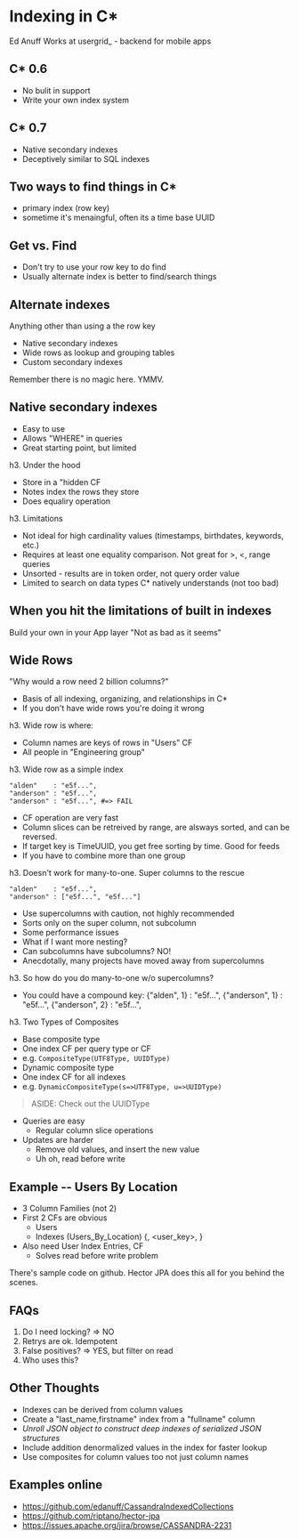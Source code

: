 Indexing in C*
=========
Ed Anuff
Works at usergrid_ - backend for mobile apps

C* 0.6
--

* No bulit in support
* Write your own index system

C* 0.7
--

* Native secondary indexes
* Deceptively similar to SQL indexes

Two ways to find things in C*
-- 

* primary index (row key)
* sometime it's menaingful, often its a time base UUID

Get vs. Find
--

* Don't try to use your row key to do find
* Usually alternate index is better to find/search things

Alternate indexes
--

Anything other than using a the row key

* Native secondary indexes
* Wide rows as lookup and grouping tables
* Custom secondary indexes

Remember there is no magic here. YMMV.

Native secondary indexes
--

* Easy to use
* Allows "WHERE" in queries
* Great starting point, but limited

h3. Under the hood

* Store in a "hidden CF
* Notes index the rows they store
* Does equaliry operation

h3. Limitations

* Not ideal for high cardinality values (timestamps, birthdates, keywords, etc.)
* Requires at least one equality comparison.  Not great for >, <, range queries
* Unsorted - results are in token order, not query order value
* Limited to search on data types C* natively understands (not too bad)

When you hit the limitations of built in indexes
--

Build your own in your App layer
"Not as bad as it seems"

Wide Rows
--

"Why would a row need 2 billion columns?"

* Basis of all indexing, organizing, and relationships in C*
* If you don't have wide rows you're doing it wrong

h3. Wide row is where:

* Column names are keys of rows in "Users" CF
 * All people in "Engineering group"

h3. Wide row as a simple index

    "alden"    : "e5f...",
    "anderson" : "e5f...",
    "anderson" : "e5f...", #=> FAIL


* CF operation are very fast
* Column slices can be retreived by range, are alsways sorted, and can be reversed.
* If target key is TimeUUID, you get free sorting by time.  Good for feeds
* If you have to combine more than one group

h3. Doesn't work for many-to-one. Super columns to the rescue

    "alden"    : "e5f...",
    "anderson" : ["e5f...", "e5f..."]

* Use supercolumns with caution, not highly recommended
* Sorts only on the super column, not subcolumn
* Some performance issues
* What if I want more nesting?
 * Can subcolumns have subcolumns? NO!
* Anecdotally, many projects have moved away from supercolumns


h3. So how do you do many-to-one w/o supercolumns?

* You could have a compound key:
    {"alden", 1}    : "e5f...",
    {"anderson", 1} : "e5f...",
    {"anderson", 2} : "e5f...",

h3. Two Types of Composites

* Base composite type
 * One index CF per query type or CF
 * e.g. `CompositeType(UTF8Type, UUIDType)`
* Dynamic composite type
 * One index CF for all indexes
 * e.g. `DynamicCompositeType(s=>UTF8Type, u=>UUIDType)`

> ASIDE: Check out the UUIDType

* Queries are easy
  * Regular column slice operations
* Updates are harder
  * Remove old values, and insert the new value
  * Uh oh, read before write

Example -- Users By Location
--

* 3 Column Families (not 2)
* First 2 CFs are obvious
  * Users
  * Indexes (Users_By_Location) {<location>, <user_key>, <ts>}
* Also need User Index Entries, CF
  * Solves read before write problem

There's sample code on github. Hector JPA does this all for you behind the
scenes.

FAQs
--

1. Do I need locking? => NO
1. Retrys are ok. Idempotent
1. False positives? => YES, but filter on read
1. Who uses this?


Other Thoughts
--

* Indexes can be derived from column values
 * Create a "last_name,firstname" index from a "fullname" column
 * _Unroll JSON object to construct deep indexes of serialized JSON structures_
* Include addition denormalized values in the index for faster lookup
* Use composites for column values too not just column names

Examples online
--

* https://github.com/edanuff/CassandraIndexedCollections
* https://github.com/riptano/hector-jpa
* https://issues.apache.org/jira/browse/CASSANDRA-2231

